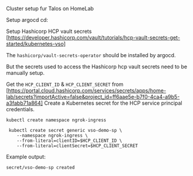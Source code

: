Cluster setup fur Talos on HomeLab

Setup argocd cd:

Setup Hashicorp HCP vault secrets [https://developer.hashicorp.com/vault/tutorials/hcp-vault-secrets-get-started/kubernetes-vso]

The `hashicorp/vault-secrets-operator` should be installed by argocd.

But the secrets used to access the Hashicorp hcp vault secrets need to be manually setup.

Get the `HCP_CLIENT_ID` & `HCP_CLIENT_SECRET` from [https://portal.cloud.hashicorp.com/services/secrets/apps/home-lab/secrets?importActive=false&project_id=ff6aae5e-b7f0-4ca4-a9b5-a3fabb71a864]
Create a Kubernetes secret for the HCP service principal credentials.
```
kubectl create namespace ngrok-ingress
```

```
 kubectl create secret generic vso-demo-sp \
    --namespace ngrok-ingress \
    --from-literal=clientID=$HCP_CLIENT_ID \
    --from-literal=clientSecret=$HCP_CLIENT_SECRET
```
Example output:
```
secret/vso-demo-sp created
```
